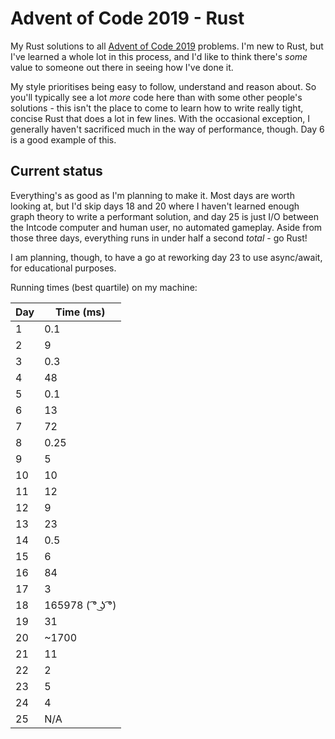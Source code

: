 # Advent of Code 2019 - Rust
My Rust solutions to all [Advent of Code 2019](https://adventofcode.com/2019) problems. I'm new to Rust, but I've learned a whole lot in this process, and I'd like to think there's _some_ value to someone out there in seeing how I've done it.

My style prioritises being easy to follow, understand and reason about.  So you'll typically see a lot _more_ code here than with some other people's solutions - this isn't the place to come to learn how to write really tight, concise Rust that does a lot in few lines.  With the occasional exception, I generally haven't sacrificed much in the way of performance, though. Day 6 is a good example of this.
## Current status
Everything's as good as I'm planning to make it. Most days are worth looking at, but I'd skip days 18 and 20 where I haven't learned enough graph theory to write a performant solution, and day 25 is just I/O between the Intcode computer and human user, no automated gameplay. Aside from those three days, everything runs in under half a second _total_ - go Rust!

I am planning, though, to have a go at reworking day 23 to use async/await, for educational purposes.

Running times (best quartile) on my machine:

| Day | Time (ms) |
| --- | --------- |
| 1   | 0.1       |
| 2   | 9         |
| 3   | 0.3       |
| 4   | 48        |
| 5   | 0.1       |
| 6   | 13        |
| 7   | 72        |
| 8   | 0.25      |
| 9   | 5         |
| 10  | 10        |
| 11  | 12        |
| 12  | 9         |
| 13  | 23        |
| 14  | 0.5       |
| 15  | 6         |
| 16  | 84        |
| 17  | 3         |
| 18  | 165978 ( ͡° ͜ʖ ͡°) |
| 19  | 31        |
| 20  | ~1700     |
| 21  | 11        |
| 22  | 2         |
| 23  | 5         |
| 24  | 4         |
| 25  | N/A       |
